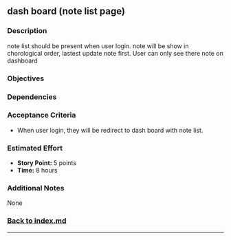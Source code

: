 ## dash board (note list page)

### Description

note list should be present when user login. note will be show in chorological order, lastest update note first. 
User can only see there note on dashboard

### Objectives


### Dependencies


### Acceptance Criteria

- When user login, they will be redirect to dash board with note list.

### Estimated Effort

- **Story Point:** 5 points
- **Time:** 8 hours

### Additional Notes

None

### [Back to index.md](../index.md#task-list)

---

